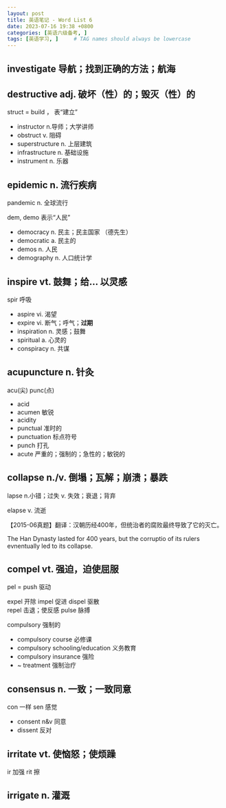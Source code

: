 ```yaml
---
layout: post
title: 英语笔记 - Word List 6
date: 2023-07-16 19:38 +0800
categories: [英语六级备考, ]
tags: [英语学习, ]     # TAG names should always be lowercase
---
```


## investigate 导航；找到正确的方法；航海

## destructive adj. 破坏（性）的；毁灭（性）的

struct = build ， 表“建立”

 - instructor n.导师；大学讲师
 - obstruct v. 阻碍
 - superstructure n. 上层建筑
 - infrastructure n. 基础设施
 - instrument n. 乐器

## epidemic n. 流行疾病

pandemic n. 全球流行

dem, demo 表示“人民”

 - democracy n. 民主；民主国家 （德先生）
 - democratic a. 民主的
 - demos n. 人民
 - demography n. 人口统计学

## inspire vt. 鼓舞；给... 以灵感

spir 呼吸

 - aspire vi. 渴望
 - expire vi. 断气；呼气；**过期**
 - inspiration n. 灵感；鼓舞
 - spiritual a. 心灵的
 - conspiracy n. 共谋

## acupuncture n. 针灸

acu(尖) punc(点)

 - acid 
 - acumen 敏锐
 - acidity
 - punctual 准时的
 - punctuation 标点符号
 - punch 打孔
 - acute 严重的；强制的；急性的；敏锐的

## collapse n./v. 倒塌；瓦解；崩溃；暴跌

lapse n.小错；过失 v. 失效；衰退；背弃

elapse v. 流逝
 
【2015-06真题】翻译：汉朝历经400年，但统治者的腐败最终导致了它的灭亡。

The Han Dynasty lasted for 400 years, but the corruptio of its rulers evnentually led to its collapse.

## compel vt. 强迫，迫使屈服

pel = push 驱动

expel 开除 impel 促进 dispel 驱散 \
repel 击退；使反感 pulse 脉搏

compulsory 强制的

 - compulsory course 必修课
 - compulsory schooling/education 义务教育
 - compulsory insurance 强险
 - ~ treatment 强制治疗


## consensus n. 一致；一致同意

con 一样 sen 感觉

 - consent n&v 同意
 - dissent 反对

## irritate vt. 使恼怒；使烦躁

ir 加强 rit 擦

## irrigate n. 灌溉